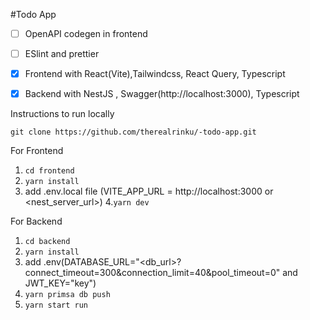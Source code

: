 #Todo App

- [ ] OpenAPI codegen in frontend
- [ ] ESlint and prettier
- [x] Frontend with React(Vite),Tailwindcss, React Query, Typescript
- [x] Backend with NestJS , Swagger(http://localhost:3000), Typescript


Instructions to run locally

```git clone https://github.com/therealrinku/-todo-app.git```

For Frontend 
  1. ``` cd frontend  ```
  2. ```yarn install ```
  3. add .env.local file (VITE_APP_URL = http://localhost:3000 or <nest_server_url>) 
  4.``` yarn dev ```

For Backend 
  1. ``` cd backend ```
  2. ``` yarn install ``` 
  3. add .env(DATABASE_URL="<db_url>?connect_timeout=300&connection_limit=40&pool_timeout=0" and JWT_KEY="key")
  4. ``` yarn primsa db push ```
  5. ``` yarn start run ```


